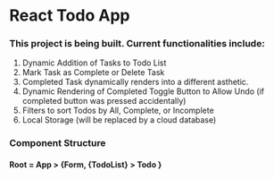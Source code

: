 # React Todo App

### This project is being built. Current functionalities include:

1. Dynamic Addition of Tasks to Todo List
2. Mark Task as Complete or Delete Task
3. Completed Task dynamically renders into a different asthetic.
4. Dynamic Rendering of Completed Toggle Button to Allow Undo (if completed button was pressed accidentally)
5. Filters to sort Todos by All, Complete, or Incomplete
6. Local Storage (will be replaced by a cloud database)

### Component Structure 

#### Root = App > {Form, {TodoList} > Todo } 
